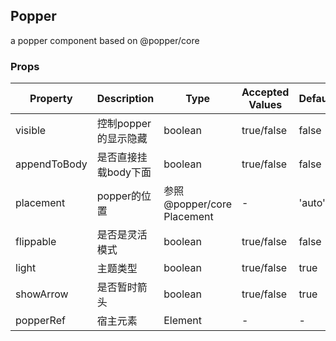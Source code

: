 ## Popper
a popper component based on @popper/core


### Props
| Property    | Description              | Type   | Accepted Values | Default |
| ----------- | ------------------------ | ------ | --------------- | ------- |
| visible | 控制popper的显示隐藏 | boolean | true/false | false |
| appendToBody | 是否直接挂载body下面 | boolean | true/false | false |
| placement | popper的位置 | 参照@popper/core Placement | -| 'auto' |
| flippable | 是否是灵活模式 | boolean | true/false | false
| light | 主题类型 | boolean | true/false | true
| showArrow | 是否暂时箭头 | boolean | true/false | true
| popperRef | 宿主元素 | Element | - | - 

